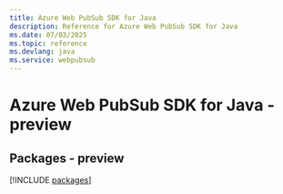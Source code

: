 ```yaml
---
title: Azure Web PubSub SDK for Java
description: Reference for Azure Web PubSub SDK for Java
ms.date: 07/03/2025
ms.topic: reference
ms.devlang: java
ms.service: webpubsub
---
```

# Azure Web PubSub SDK for Java - preview
## Packages - preview
[!INCLUDE [packages](web-pubsub-index.md)]